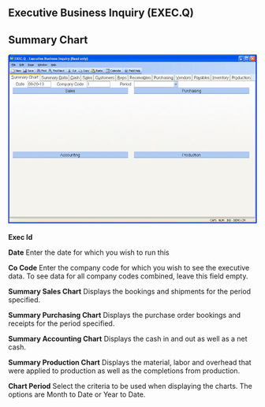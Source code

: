 ##  Executive Business Inquiry (EXEC.Q)

<PageHeader />

##  Summary Chart

![](./EXEC-Q-1.jpg)

**Exec Id**  
  
**Date** Enter the date for which you wish to run this  
  
**Co Code** Enter the company code for which you wish to see the executive
data. To see data for all company codes combined, leave this field empty.  
  
**Summary Sales Chart** Displays the bookings and shipments for the period
specified.  
  
**Summary Purchasing Chart** Displays the purchase order bookings and receipts
for the period specified.  
  
**Summary Accounting Chart** Displays the cash in and out as well as a net
cash.  
  
**Summary Production Chart** Displays the material, labor and overhead that
were applied to production as well as the completions from production.  
  
**Chart Period** Select the criteria to be used when displaying the charts.
The options are Month to Date or Year to Date.  
  
  
<badge text= "Version 8.10.57" vertical="middle" />

<PageFooter />
